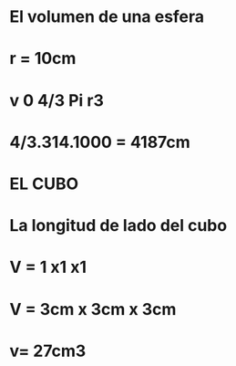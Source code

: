 #  El volumen de una esfera
#  r = 10cm
#  v 0 4/3 Pi r3
#  4/3.314.1000 = 4187cm


#  EL CUBO
# La longitud de lado del cubo
#  V = 1 x1 x1
# V = 3cm x 3cm  x  3cm
#  v=  27cm3
#  
